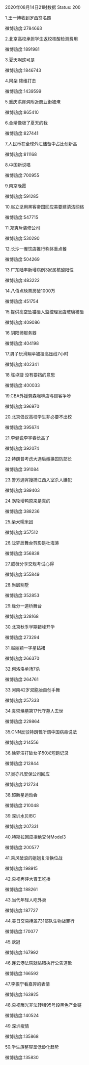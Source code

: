 2020年08月14日21时数据
Status: 200

1.王一博收到罗西签名照

微博热度:2784663

2.北京高校承担学生返校核酸检测费用

微博热度:1891981

3.夏天啊这可是

微博热度:1846743

4.阿朵 降维打击

微博热度:1439599

5.重庆洪崖洞附近商业街被淹

微博热度:865410

6.金靖像极了夏天的我

微博热度:827441

7.人民币在全球外汇储备中占比创新高

微博热度:811168

8.中国新说唱

微博热度:700955

9.南京晚霞

微博热度:591285

10.赵立坚用黑客帝国回应美要建清洁网络

微博热度:547715

11.郑爽斥装修公司

微博热度:530290

12.长沙一餐饮店推行称体重点餐

微博热度:504269

13.广东陆丰新增病例3家属核酸阳性

微博热度:483222

14.八佰点映票房破1000万

微博热度:451754

15.提供高空坠猫砸人监控理发店玻璃被砸

微博热度:409086

16.阴阳师服务器

微博热度:404198

17.男子玩滑翔伞被挂高压线7小时

微博热度:402341

18.陈卓璇 没有要挡的意思

微博热度:400033

19.CBA外援劳森咖啡店与顾客争吵

微博热度:396970

20.北京倡议高校学生非必要不出校

微博热度:395674

21.李健说李宇春长高了

微博热度:392074

22.特朗普考虑大选后撤换国防部长

微博热度:391084

23.警方通宵搜捕江西入室杀人嫌犯

微博热度:389403

24.涡轮增鸭原来是真的

微博热度:388236

25.柴犬糯米团

微博热度:357512

26.沈梦辰舞台剪影是杜海涛

微博热度:356838

27.戚薇分享交规考试心得

微博热度:355849

28.尚层别墅

微博热度:352853

29.缘分一道桥舞台

微博热度:328168

30.北京秋季学期错峰开学

微博热度:273294

31.赵丽颖一字星钻裙

微博热度:266370

32.何洛洛单场7杀

微博热度:264761

33.河南42岁双胞胎自创手舞

微博热度:257333

34.袁崇焕墓第17代守墓人去世

微博热度:229864

35.CNN反驳特朗普所谓中国病毒说法

微博热度:214556

36.徐梦洁打破女子50米短跑记录

微博热度:212844

37.吴亦凡安保公司回应

微博热度:212734

38.超新星运动会

微博热度:210048

39.深圳水贝IBC

微博热度:207331

40.特斯拉回应拒绝交付Model3

微博热度:200577

41.乘风破浪的姐姐复活换位战

微博热度:198915

42.央视再评大胃王吃播

微博热度:188261

43.当代年轻人吃外卖

微博热度:187727

44.美日交易掩盖731部队生物战罪行

微博热度:170077

45.欧冠

微博热度:167992

46.连云港法院就贴错执行公告道歉

微博热度:166592

47.李振宁看嘉羿的表情

微博热度:163925

48.央视曝光非法转租95号段黑色产业链

微博热度:140524

49.深圳疫情

微博热度:135868

50.学生族整容呈低龄化趋势

微博热度:135830

